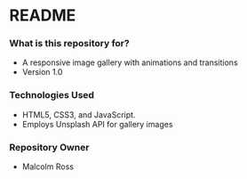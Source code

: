 # README #

### What is this repository for? ###

* A responsive image gallery with animations and transitions
* Version 1.0

### Technologies Used ###

* HTML5, CSS3, and JavaScript.
* Employs Unsplash API for gallery images


### Repository Owner ###

* Malcolm Ross